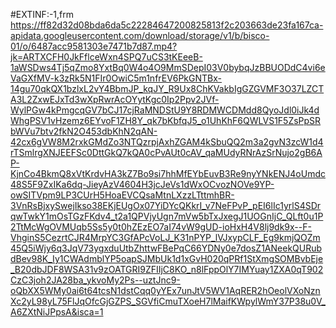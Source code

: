 #EXTINF:-1,frm
https://ff82d32d08bda6da5c22284647200825813f2c203663de23fa167ca-apidata.googleusercontent.com/download/storage/v1/b/bisco-01/o/6487acc9581303e7471b7d87.mp4?jk=ARTXCFH0JkFflceWxn4SPQ7uCS3tKEeeB-1aWSDws4Tj5qZmo8YxtBq0W4o4O9MmSDepI03V0bybqJzBBUODdC4vi6eVaGXfMV-k3zRk5N1FIr0OwiC5m1nfrEV6PkGNTBx-14gu70qkQX1bzlxL2vY4BbmJP_kqJY_R9Ux8ChKVakbIgGZGVMF3O37LZCTA3L2ZxwEJxTd3wXpRwrAcOYytKgc0Ip2Ppv2JVf-WylPGw4kPmgcqGV7bCJ17cjRaMNDStU9Y8RDMWCDMdd8QyoJdl0iJk4dWhgPSV1vHzemz6EYvoF1ZH8Y_qk7bKbfqJ5_o1UhKhF6QWLVS1F5ZsPpSRbWVu7btv2fkN2O453dbKhN2qAN-42cx6gVW8M2rxkGMdZo3NTQzrpjAxhZGAM4kSbuQQ2m3a2gvN3zcW1d4rTSmlrgXNJEEFSc0DttGkQ7kQA0cPvAUt0cAV_qaMUdyRNrAzSrNujo2gB6AP-KjnCo4BkmQ8xVtKrdvHA3kZ7Bo9si7hhMfEYbEuvB3Re9nyYNkENJ4oUmdc48S5F9ZxIKa6dq-JieyAzV4604H3jcJeVs1dWxOCvozNOVe9YP-owSITVpm9LP3CUrH5HoaEVCQsaMtnLXzzLTttmhBR-3VnRsBjxySwejIkso38EKjEUgOx07YiDYcQKkrI_v7NeFPvP_pEI6lIc1yrlS4SDrqwTwkY1mOsTGzFKdv4_t2a1QPVjyUgn7mVw5bTxJxegJ1UOGnIjC_QLft0u1P2TtMcWgOVMUqb5Ss5y0t0hZEzEO7aI74vW9gUD-ioHxH4V8lj9dk9x--F-VhginS5CezrtCJR4MrpYC3GfAPcVoLJ_K31nPYP_lVJxypCLF_Eg9kmjQOZm45Q5iWjy6q3JqV73ygxduUtbZhttwFBePqC66YDNy0e7dosZ1ANeekQURubdBev98K_Iy1CWAdmblYP5oapSJMbUk1d1xGvH020qPRf1StXmgSOMBvbEje_B20dbJDF8WSA31v9zOATGRI9ZFIIjC8KO_n8lFppOlY7IMYuay1ZXA0qT902CzC3joh2JA28ba_ykvoMy2Ps--uztJnc9-oQbXX5WMy0ai6t64tcsN1dstCqq0yYEx7unJtV5WV1AqRER2hOeolVXoNznXc2yL98yL75FlJqOfcGjGZPS_SGVfiCmuTXoeH7lMaifKWpylWmY37P38u0V_A6ZXtNiJPpsA&isca=1
